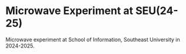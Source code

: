 # Microwave Experiment at SEU(24-25)
Microwave experiment at School of Information, Southeast University in 2024-2025.
